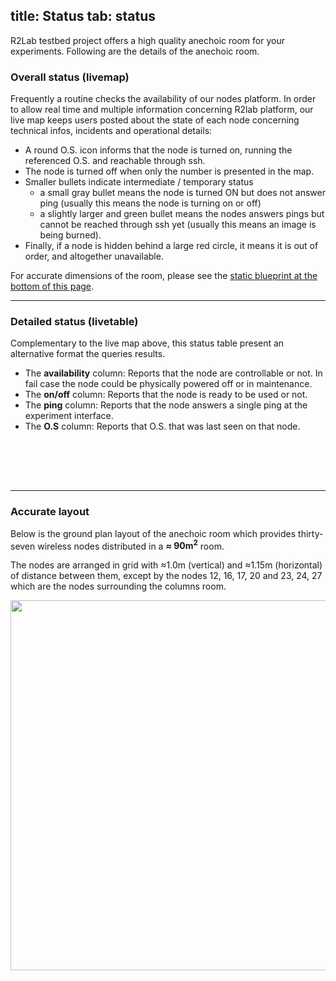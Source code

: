 title: Status
tab: status
---

R2Lab testbed project offers a high quality anechoic room for your experiments. Following are the details of the anechoic room.

### Overall status (livemap)

Frequently a routine checks the availability of our nodes platform. In
order to allow real time and multiple information concerning R2lab
platform, our live map keeps users posted about the state of each
node concerning technical infos, incidents and operational details:

* A round O.S. icon informs that the node is turned on, running the
  referenced O.S. and reachable through ssh.
* The node is turned off when only the number is presented in the map.
* Smaller bullets indicate intermediate / temporary status
  * a small gray bullet means the node is turned ON but does not answer ping
  (usually this means the node is turning on or off)
  * a slightly larger and green bullet means the nodes answers pings but cannot be
  reached through ssh yet (usually this means an image is being
  burned).
* Finally, if a node is hidden behind a large red circle, it means it
  is out of order, and altogether unavailable.

For accurate dimensions of the room, please see the [static blueprint
at the bottom of this page](#accurate-layout).

<div id="livemap_container"></div>

***

### Detailed status (livetable)

Complementary to the live map above, this status table present an alternative format the queries results.
- The <b>availability</b> column: 
	Reports that the node are controllable or not. In fail case the node could be physically powered off or in maintenance.
- The <b>on/off</b> column:
	Reports that the node is ready to be used or not.
- The <b>ping</b> column: 
	Reports that the node answers a single ping at the experiment interface.
- The <b>O.S</b> column:
	Reports that O.S. that was last seen on that node.
<br />


<table class="table table-condensed" id='livetable_container'> </table>

<br />

***

### Accurate layout

Below is the ground plan layout of the anechoic room which provides thirty-seven wireless nodes distributed in a **≈ 90m<sup>2</sup>** room.

The nodes are arranged in grid with ≈1.0m (vertical) and ≈1.15m (horizontal) of distance between them, except by the nodes 12, 16, 17, 20 and 23, 24, 27 which are the nodes surrounding the columns room.

<left>
	<img src="assets/img/status.png" style="width:950px; height:592px;"/><br>
	<!-- <center> Fig. 1 - Resources status</center> -->
</left>

<br />

